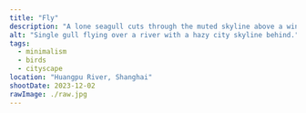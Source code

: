 ```yaml
---
title: "Fly"
description: "A lone seagull cuts through the muted skyline above a winter river."
alt: "Single gull flying over a river with a hazy city skyline behind."
tags:
  - minimalism
  - birds
  - cityscape
location: "Huangpu River, Shanghai"
shootDate: 2023-12-02
rawImage: ./raw.jpg
---
```

